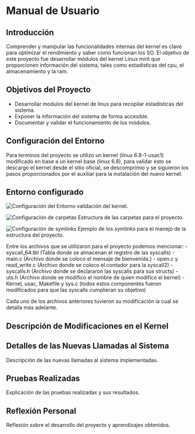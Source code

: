 # Manual de Usuario

## Introducción
Comprender y manipular las funcionalidades internas del kernel es clave para optimizar el rendimiento y saber como funcionan los SO. El objetivo de este proyecto fue desarrollar módulos del kernel Linux mint que proporcionen información del sistema, tales como estadísticas del cpu, el almacenamiento y la ram.

## Objetivos del Proyecto
- Desarrollar modulos del kernel de linux para recopilar estadísticas del sistema.
- Exponer la información del sistema de forma accesible.
- Documentar y validar el funcionamiento de los módulos.

## Configuración del Entorno
Para terminos del proyecto se utilizo un kernel (linux 6.8-1-usac1) modificado en base a un kernel base (linux 6.8), para validar esto se descargo el kernel desde el sitio oficial, se descomprimio y se siguieron los pasos proporcionados por el auxiliar para la instalación del nuevo kernel.

## Entorno configurado
![Configuración del Entorno](Documentación\images\kernel.png)
validación del kernel.

![Configuración de carpetas](Documentación\images\entorno1.png)
Estructura de las carpetas para el proyecto.

![Configuración de symlinks](Documentación\images\symlink.png)
Ejemplo de los symlinks para el manejo de la estructura del proyecto.

Entre los archivos que se utilizaron para el proyecto podemos mencionar:
    - syscall_64.tbl (Tabla donde se almacenan el registro de las syscalls)
    - main.c (Archivo donde se coloco el mensaje de bienvenida.)
    - open.c y read_write.c (Archivo donde se coloco el contador para la syscall2)
    - syscalls.h (Archivo donde se declararon las syscalls para sus structs)
    - uts.h (Archivo donde se modifico el nombre de quien modifico el kernel)
    - Kernel, usac, Makefile y sys.c (todos estos componentes fueron modificados para que las syscalls cumplieran su objetivo)

Cada uno de los archivos anteriores tuvieron su modificación la cual se detalla más adelante.

## Descripción de Modificaciones en el Kernel


## Detalles de las Nuevas Llamadas al Sistema
Descripción de las nuevas llamadas al sistema implementadas.

## Pruebas Realizadas
Explicación de las pruebas realizadas y sus resultados.

## Reflexión Personal
Reflexión sobre el desarrollo del proyecto y aprendizajes obtenidos.